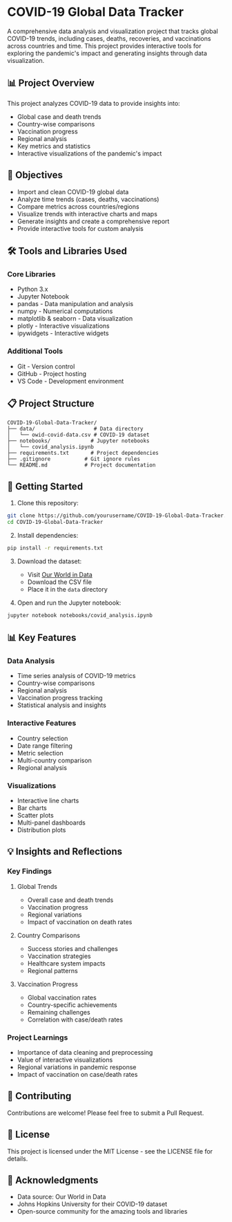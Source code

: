 # COVID-19 Global Data Tracker

A comprehensive data analysis and visualization project that tracks global COVID-19 trends, including cases, deaths, recoveries, and vaccinations across countries and time. This project provides interactive tools for exploring the pandemic's impact and generating insights through data visualization.

## 📊 Project Overview

This project analyzes COVID-19 data to provide insights into:
- Global case and death trends
- Country-wise comparisons
- Vaccination progress
- Regional analysis
- Key metrics and statistics
- Interactive visualizations of the pandemic's impact

## 🎯 Objectives

- Import and clean COVID-19 global data
- Analyze time trends (cases, deaths, vaccinations)
- Compare metrics across countries/regions
- Visualize trends with interactive charts and maps
- Generate insights and create a comprehensive report
- Provide interactive tools for custom analysis

## 🛠️ Tools and Libraries Used

### Core Libraries
- Python 3.x
- Jupyter Notebook
- pandas - Data manipulation and analysis
- numpy - Numerical computations
- matplotlib & seaborn - Data visualization
- plotly - Interactive visualizations
- ipywidgets - Interactive widgets

### Additional Tools
- Git - Version control
- GitHub - Project hosting
- VS Code - Development environment

## 📋 Project Structure

```
COVID-19-Global-Data-Tracker/
├── data/                   # Data directory
│   └── owid-covid-data.csv # COVID-19 dataset
├── notebooks/             # Jupyter notebooks
│   └── covid_analysis.ipynb
├── requirements.txt       # Project dependencies
├── .gitignore           # Git ignore rules
└── README.md            # Project documentation
```

## 🚀 Getting Started

1. Clone this repository:
```bash
git clone https://github.com/yourusername/COVID-19-Global-Data-Tracker.git
cd COVID-19-Global-Data-Tracker
```

2. Install dependencies:
```bash
pip install -r requirements.txt
```

3. Download the dataset:
   - Visit [Our World in Data](https://ourworldindata.org/covid-cases)
   - Download the CSV file
   - Place it in the `data` directory

4. Open and run the Jupyter notebook:
```bash
jupyter notebook notebooks/covid_analysis.ipynb
```

## 📊 Key Features

### Data Analysis
- Time series analysis of COVID-19 metrics
- Country-wise comparisons
- Regional analysis
- Vaccination progress tracking
- Statistical analysis and insights

### Interactive Features
- Country selection
- Date range filtering
- Metric selection
- Multi-country comparison
- Regional analysis

### Visualizations
- Interactive line charts
- Bar charts
- Scatter plots
- Multi-panel dashboards
- Distribution plots

## 💡 Insights and Reflections

### Key Findings
1. Global Trends
   - Overall case and death trends
   - Vaccination progress
   - Regional variations
   - Impact of vaccination on death rates

2. Country Comparisons
   - Success stories and challenges
   - Vaccination strategies
   - Healthcare system impacts
   - Regional patterns

3. Vaccination Progress
   - Global vaccination rates
   - Country-specific achievements
   - Remaining challenges
   - Correlation with case/death rates

### Project Learnings
- Importance of data cleaning and preprocessing
- Value of interactive visualizations
- Regional variations in pandemic response
- Impact of vaccination on case/death rates

## 🤝 Contributing

Contributions are welcome! Please feel free to submit a Pull Request.

## 📝 License

This project is licensed under the MIT License - see the LICENSE file for details.

## 🙏 Acknowledgments

- Data source: Our World in Data
- Johns Hopkins University for their COVID-19 dataset
- Open-source community for the amazing tools and libraries 